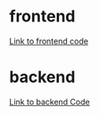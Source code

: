 # frontend

[Link to frontend code](https://github.com/WouterVerschuren/UrbanExplorerFrontend.git)


# backend

[Link to backend Code](https://github.com/WouterVerschuren/UrbanExplorerAPI.git)
